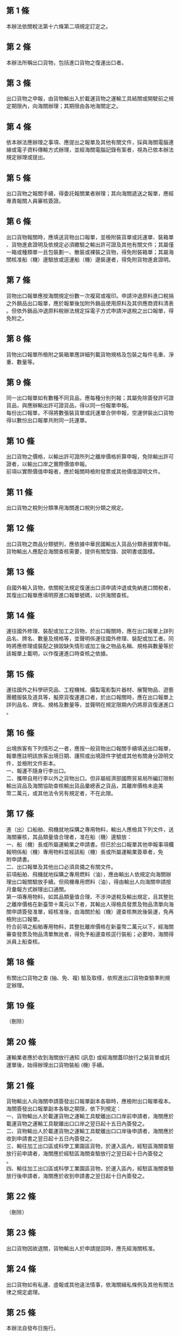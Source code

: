 第 1 條
-------
本辦法依關稅法第十六條第二項規定訂定之。

第 2 條
-------
本辦法所稱出口貨物，包括進口貨物之復運出口者。

第 3 條
-------
出口貨物之申報，由貨物輸出入於載運貨物之運輸工具結關或開駛前之規  
定期限內，向海關辦理；其期限由各地海關定之。

第 4 條
-------
依本辦法應辦理之事項、應提出之報單及其他有關文件，採與海關電腦連  
線或電子資料傳輸方式辦理，並經海關電腦記錄有案者，視為已依本辦法  
規定辦理或提出。

第 5 條
-------
出口貨物之報關手續，得委託報關業者辦理；其向海關遞送之報單，應經  
專責報關人員審核簽證。

第 6 條
-------
出口貨物報關時，應填送貨物出口報單，並檢附裝貨單或託運單、裝箱單  
、貨物進倉證明及依規定必須繳驗之輸出許可證及其他有關文件；其屬僅  
一箱或種類單一且包裝劃一、散裝或裸裝之貨物，得免附裝箱單；其屬海  
關核准船（機）邊驗放或逕運船（機）邊裝運者，得免附貨物進倉證明。

第 7 條
-------
貨物出口報單應按海關規定份數一次複寫或複印。申請沖退原料進口稅捐  
之外銷品出口報單，應於報單後加附外銷品使用原料及其供應商資料清表  
。但依外銷品沖退原料稅辦法規定採電子方式申請沖退稅之出口報單，得  
免附之。

第 8 條
-------
貨物出口報單所檢附之裝箱單應詳細列載貨物規格及包裝之每件毛重、淨  
重、數量等。

第 9 條
-------
同一出口報單如有數種不同貨品，應每種分別列報；其屬免除簽發許可證  
貨品，與應辦輸出許可證貨品，得以同一份報單申報。  
每份出口報單，不得將數張裝貨單或託運單合併申報，空運併裝出口貨物  
得以數份出口報單共附同一託運單。

第 10 條
--------
出口貨物之價格，以輸出許可證所列之離岸價格折算申報，免除輸出許可  
證者，以輸出口岸之實際價值申報。  
前項以實際價值申報者，應於報關時檢附發票或其他價值證明文件。

第 11 條
--------
出口貨物之稅則分類準用海關進口稅則分類之規定。

第 12 條
--------
出口貨物之商品分類號列，應依據中華民國輸出入貨品分類表據實申報。  
貨物輸出人應配合海關查核需要，提供有關型錄、說明書或圖樣。

第 13 條
--------
自國外輸入貨物，依關稅法規定復運出口須申請沖退或免納進口關稅者，  
其復出口報單應填明原進口報單號碼，以供海關查核。

第 14 條
--------
運往國外修理、裝配或加工之貨物，於出口報關時，應在出口報單上詳列  
品名、牌名、數量及規格等，並聲明係運往國外修理、裝配或加工者。同  
時將應修理或裝配之損毀缺失情形或加工後之物品名稱、規格與數量等於  
該報單上載明，以作復運進口時查核之依據。

第 15 條
--------
運往國外之科學研究品、工程機械、攝製電影製片器材、展覽物品、遊藝  
團體服裝及道具等，擬原貨復運進口者，於出口報關時，應在出口報單上  
詳列品名、牌名、規格及數量等，並聲明在規定限期內仍將原貨復運進口  
。

第 16 條
--------
出境旅客有下列情形之一者，應按一般貨物出口報關手續填送出口報單，  
報單應註明該旅客出境日期、護照或出境證件字號或其他有關身分證明文  
件，並檢附文件影本。  
一、報運不隨身行李出口。  
二、攜帶自用行李以外之貨物出口。但非屬經濟部國際貿易局所編訂限制  
    輸出貨品及海關協助查核輸出貨品彙總表之貨品，其離岸價格未逾美  
    幣二萬元，或其他法令另有規定者，不在此限。

第 17 條
--------
進（出）口船舶、飛機就地採購之專用物料，輸出人應檢具下列文件，送  
海關審核，其品類量值合理者，准在船（機）邊驗放：  
一、船（機）長或所屬運輸業之申請書。但已於出口報單其他申報事項欄  
    報明係船（機）專用物料並經該船（機）長或所屬運輸業簽章者，免  
    附申請書。  
二、出口報單及其他出口必須具備之有關文件。  
前項船舶、飛機就地採購之專用燃料（油），應由輸出人依規定向海關辦  
理出口報關驗放手續。但飛機專用燃料（油），得由輸出人向海關申請按  
月彙報方式辦理出口通關。  
第一項專用物料，如其品類量值合理、不涉沖退稅及輸出規定，且其整批  
之離岸價格在新臺幣十萬元以下者，其輸出人得檢具發票及物品清單向海  
關申請簽發准單，經核准後，由海關於船（機）邊查核無訛後裝運，免再  
檢附出口報單。  
符合前項之船舶專用物料，其整批離岸價格在新臺幣二萬元以下，經海關  
審查發票及物品清單無訛者，得免予船邊查核逕行裝船；必要時，海關得  
派員上船查核。

第 18 條
--------
有關出口貨物之查 (抽、免、複) 驗及取樣，依照進出口貨物查驗準則規  
定辦理。

第 19 條
--------
（刪除）

第 20 條
--------
運輸業者應於收到海關放行通知 (訊息) 或經海關蓋印放行之裝貨單或託  
運單後，始得辦理出口貨物裝船 (機) 手續。

第 21 條
--------
貨物輸出人向海關申請簽發出口報單副本各聯時，應檢附出口報單複本。  
海關簽發出口報單副本各聯之期限，依下列規定：  
一、貨物輸出人於載運貨物之運輸工具駛離出口口岸前申請者，海關應於  
    載運貨物之運輸工具駛離出口口岸之翌日起十五日內簽發之。  
二、貨物輸出人於載運貨物之運輸工具駛離出口口岸後申請者，海關應於  
    收到申請書之翌日起十五日內簽發之。  
三、輸往加工出口區或科學工業園區貨物，於運入區內，經駐區海關查驗  
    放行前申請者，海關應於經駐區海關查驗放行之翌日起十日內簽發之  
    。  
四、輸往加工出口區或科學工業園區貨物，於運入區內，經駐區海關查驗  
    放行後申請者，海關應於收到申請書之翌日起十日內簽發之。

第 22 條
--------
（刪除）

第 23 條
--------
出口貨物因故退關，貨物輸出人於申請提回時，應先經海關核准。

第 24 條
--------
出口貨物如有私運、虛報或其他違法情事，依海關緝私條例及其他有關法  
律之規定處理。

第 25 條
--------
本辦法自發布日施行。


